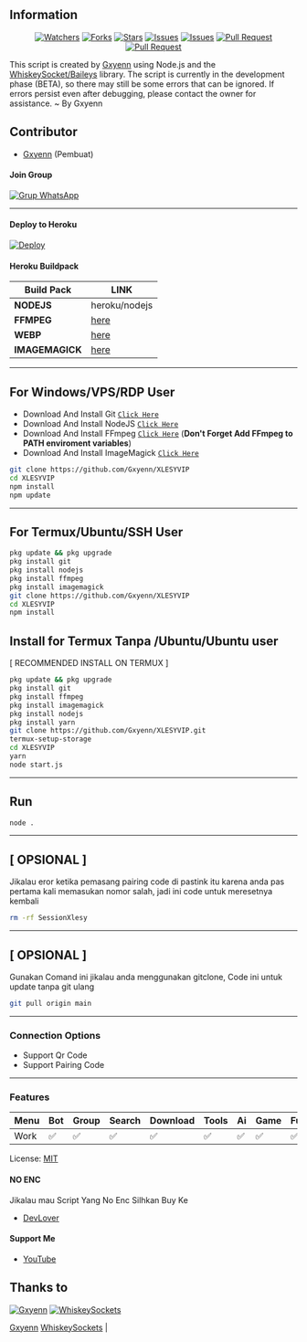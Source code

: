 ## Information

<div align="center">
<a href="https://github.com/Gxyenn/XLESYVIP/watchers"><img title="Watchers" src="https://img.shields.io/github/watchers/Gxyenn/XLESYVIP?label=Watchers&color=green&style=flat-square"></a>
<a href="https://github.com/Gxyenn/XLESYVIP/network/members"><img title="Forks" src="https://img.shields.io/github/forks/Gxyenn/XLESYVIP?label=Forks&color=blue&style=flat-square"></a>
<a href="https://github.com/Gxyenn/XLESYVIP/stargazers"><img title="Stars" src="https://img.shields.io/github/stars/Gxyenn/XLESYVIP?label=Stars&color=yellow&style=flat-square"></a>
<a href="https://github.com/Gxyenn/XLESYVIP/issues"><img title="Issues" src="https://img.shields.io/github/issues/Gxyenn/XLESYVIP?label=Issues&color=success&style=flat-square"></a>
<a href="https://github.com/Gxyenn/XLESYVIP/issues?q=is%3Aissue+is%3Aclosed"><img title="Issues" src="https://img.shields.io/github/issues-closed/Gxyenn/XLESYVIP?label=Issues&color=red&style=flat-square"></a>
<a href="https://github.com/Gxyenn/XLESYVIP/pulls"><img title="Pull Request" src="https://img.shields.io/github/issues-pr/Gxyenn/XLESYVIP?label=PullRequest&color=success&style=flat-square"></a>
<a href="https://github.com/Gxyenn/XLESYVIP/pulls?q=is%3Apr+is%3Aclosed"><img title="Pull Request" src="https://img.shields.io/github/issues-pr-closed/Gxyenn/XLESYVIP?label=PullRequest&color=red&style=flat-square"></a>
</div>

This script is created by [Gxyenn](https://github.com/Gxyenn) using Node.js and the [WhiskeySocket/Baileys](https://github.com/WhiskeySockets/Baileys) library. The script is currently in the development phase (BETA), so there may still be some errors that can be ignored. If errors persist even after debugging, please contact the owner for assistance. ~ By Gxyenn

## Contributor

- [Gxyenn](https://github.com/Gxyenn) (Pembuat)

#### Join Group
[![Grup WhatsApp](https://img.shields.io/badge/WhatsApp%20Group-25D366?style=for-the-badge&logo=whatsapp&logoColor=white)](https://whatsapp.com/channel/0029Vap5nJh2UPBDIc9bja1s) 

---
#### Deploy to Heroku
[![Deploy](https://www.herokucdn.com/deploy/button.svg)](https://heroku.com/deploy?template=https://github.com/Gxyenn/XlesyVIP)

#### Heroku Buildpack
| Build Pack | LINK |
|--------|--------|
| **NODEJS** | heroku/nodejs |
| **FFMPEG** | [here](https://github.com/jonathanong/heroku-buildpack-ffmpeg-latest) |
| **WEBP** | [here](https://github.com/clhuang/heroku-buildpack-webp-binaries.git) |
| **IMAGEMAGICK** | [here](https://github.com/DuckyTeam/heroku-buildpack-imagemagick) |

---
## For Windows/VPS/RDP User
* Download And Install Git [`Click Here`](https://git-scm.com/downloads)
* Download And Install NodeJS [`Click Here`](https://nodejs.org/en/download)
* Download And Install FFmpeg [`Click Here`](https://ffmpeg.org/download.html) (**Don't Forget Add FFmpeg to PATH enviroment variables**)
* Download And Install ImageMagick [`Click Here`](https://imagemagick.org/script/download.php)

```bash
git clone https://github.com/Gxyenn/XLESYVIP
cd XLESYVIP
npm install
npm update
```
---
## For Termux/Ubuntu/SSH User
```bash
pkg update && pkg upgrade
pkg install git
pkg install nodejs
pkg install ffmpeg
pkg install imagemagick
git clone https://github.com/Gxyenn/XLESYVIP
cd XLESYVIP
npm install
```

## Install for Termux Tanpa /Ubuntu/Ubuntu user
[ RECOMMENDED INSTALL ON TERMUX ]
```bash
pkg update && pkg upgrade
pkg install git
pkg install ffmpeg
pkg install imagemagick
pkg install nodejs
pkg install yarn
git clone https://github.com/Gxyenn/XLESYVIP.git
termux-setup-storage
cd XLESYVIP
yarn
node start.js
```

---

## Run
```bash
node .
```
---

## [ OPSIONAL ]
Jikalau eror ketika pemasang pairing code di pastink  itu karena anda pas pertama kali memasukan nomor salah, jadi ini code untuk meresetnya kembali
```bash
rm -rf SessionXlesy
```
---

## [ OPSIONAL ]
Gunakan Comand ini jikalau anda menggunakan gitclone, 
Code ini untuk update tanpa git ulang 
```bash
git pull origin main
```
---


### Connection Options
- Support Qr Code
- Support Pairing Code
---

### Features
| Menu     | Bot | Group | Search | Download | Tools | Ai | Game | Fun | Owner |
| -------- | --- | ----- | ------ | -------- | ----- | -- | ---- | --- | ----- |
| Work     |  ✅  |   ✅   |    ✅    |     ✅     |   ✅   | ✅ |   ✅   |  ✅  |    ✅    |


License: [MIT](https://choosealicense.com/licenses/mit/)
#### NO ENC
Jikalau mau Script Yang No Enc Silhkan Buy Ke 
- [DevLover](https://wa.me/6283877636168?text=*•Buy+SC+XLESYVIP+NO+ENC*)


#### Support Me
- [YouTube](https://youtube.com/@Gxyenn)

## Thanks to

 [![Gxyenn](https://github.com/Gxyenn.png?size=100)](https://github.com/Gxyenn) [![WhiskeySockets](https://github.com/WhiskeySockets.png?size=100)](https://github.com/WhiskeySockets) 
 
 [Gxyenn](https://github.com/Gxyenn)  [WhiskeySockets](https://github.com/WhiskeySockets) |
